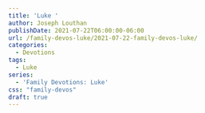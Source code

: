 ```yaml
---
title: 'Luke '
author: Joseph Louthan
publishDate: 2021-07-22T06:00:00-06:00
url: /family-devos-luke/2021-07-22-family-devos-luke/
categories:
  - Devotions
tags:
  - Luke
series:
  - 'Family Devotions: Luke'
css: "family-devos"
draft: true
---
```

